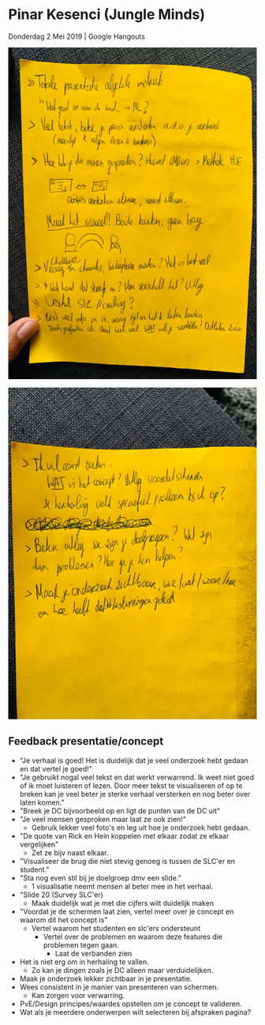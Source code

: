 # Pinar Kesenci \(Jungle Minds\)

Donderdag 2 Mei 2019 \| Google Hangouts

![Notities 1](../../../.gitbook/assets/whatsapp-image-2019-05-02-at-20.29.57.jpeg)

![Notities 2](../../../.gitbook/assets/whatsapp-image-2019-05-02-at-20.29.58.jpeg)

## Feedback presentatie/concept

* "Je verhaal is goed! Het is duidelijk dat je veel onderzoek hebt gedaan en dat vertel je goed!"
* "Je gebruikt nogal veel tekst en dat werkt verwarrend. Ik weet niet goed of ik moet luisteren of lezen. Door meer tekst te visualiseren of op te breken kan je veel beter je sterke verhaal versterken en nog beter over laten komen."
* "Breek je DC bijvoorbeeld op en ligt de punten van de DC uit"
* "Je veel mensen gesproken maar laat ze ook zien!"
  * Gebruik lekker veel foto's en leg uit hoe je onderzoek hebt gedaan.
* "De quote van Rick en Hein koppelen met elkaar zodat ze elkaar vergelijken"
  * Zet ze bijv naast elkaar.
* "Visualiseer de brug die niet stevig genoeg is tussen de SLC'er en student."
* "Sta nog even stil bij je doelgroep dmv een slide."
  * 1 visualisatie neemt mensen al beter mee in het verhaal.
* "Slide 20 \(Survey SLC'er\)
  * Maak duidelijk wat je met die cijfers wilt duidelijk maken
* "Voordat je de schermen laat zien, vertel meer over je concept en waarom dit het concept is"
  * Vertel waarom het studenten en slc'ers ondersteunt
    * Vertel over de problemen en waarom deze features die problemen tegen gaan.
      * Laat de verbanden zien
* Het is niet erg om in herhaling te vallen.
  * Zo kan je dingen zoals je DC alleen maar verduidelijken.
* Maak je onderzoek lekker zichtbaar in je presentatie.
* Wees consistent in je manier van presenteren van schermen.
  * Kan zorgen voor verwarring.
* PvE/Design principes/waardes opstellen om je concept te valideren.
* Wat als je meerdere onderwerpen wilt selecteren bij afspraken pagina?

